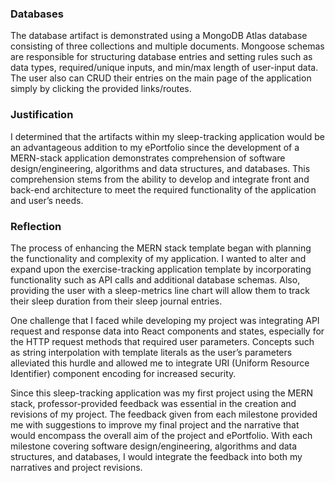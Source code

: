 ### Databases
The database artifact is demonstrated using a MongoDB Atlas database consisting of three collections and multiple documents. Mongoose schemas are responsible for structuring database entries and setting rules such as data types, required/unique inputs, and min/max length of user-input data. The user also can CRUD their entries on the main page of the application simply by clicking the provided links/routes.

### Justification
I determined that the artifacts within my sleep-tracking application would be an advantageous addition to my ePortfolio since the development of a MERN-stack application demonstrates comprehension of software design/engineering, algorithms and data structures, and databases. This comprehension stems from the ability to develop and integrate front and back-end architecture to meet the required functionality of the application and user’s needs. 

### Reflection
<p>The process of enhancing the MERN stack template began with planning the functionality and complexity of my application. I wanted to alter and expand upon the exercise-tracking application template by incorporating functionality such as API calls and additional database schemas. Also, providing the user with a sleep-metrics line chart will allow them to track their sleep duration from their sleep journal entries.</p>
<p>One challenge that I faced while developing my project was integrating API request and response data into React components and states, especially for the HTTP request methods that required user parameters. Concepts such as string interpolation with template literals as the user’s parameters alleviated this hurdle and allowed me to integrate URI (Uniform Resource Identifier) component encoding for increased security.</p>
<p>Since this sleep-tracking application was my first project using the MERN stack, professor-provided feedback was essential in the creation and revisions of my project. The feedback given from each milestone provided me with suggestions to improve my final project and the narrative that would encompass the overall aim of the project and ePortfolio. With each milestone covering software design/engineering, algorithms and data structures, and databases, I would integrate the feedback into both my narratives and project revisions.</p>
